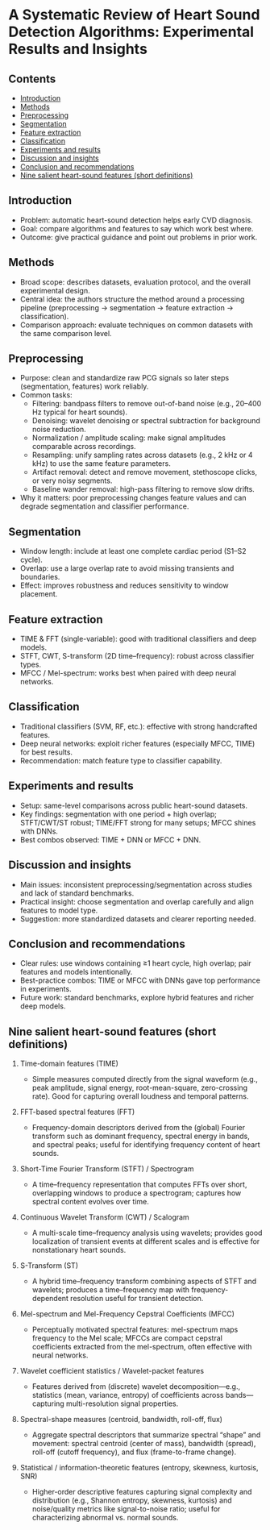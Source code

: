 # A Systematic Review of Heart Sound Detection Algorithms: Experimental Results and Insights

## Contents
- [Introduction](#introduction)  
- [Methods](#methods)  
- [Preprocessing](#preprocessing)  
- [Segmentation](#segmentation)  
- [Feature extraction](#feature-extraction)  
- [Classification](#classification)  
- [Experiments and results](#experiments-and-results)  
- [Discussion and insights](#discussion-and-insights)  
- [Conclusion and recommendations](#conclusion-and-recommendations)  
- [Nine salient heart-sound features (short definitions)](#nine-salient-heart-sound-features-short-definitions)

## Introduction
- Problem: automatic heart-sound detection helps early CVD diagnosis.  
- Goal: compare algorithms and features to say which work best where.  
- Outcome: give practical guidance and point out problems in prior work.

## Methods
- Broad scope: describes datasets, evaluation protocol, and the overall experimental design.  
- Central idea: the authors structure the method around a processing pipeline (preprocessing → segmentation → feature extraction → classification).  
- Comparison approach: evaluate techniques on common datasets with the same comparison level.

## Preprocessing
- Purpose: clean and standardize raw PCG signals so later steps (segmentation, features) work reliably.  
- Common tasks:
  - Filtering: bandpass filters to remove out-of-band noise (e.g., 20–400 Hz typical for heart sounds).  
  - Denoising: wavelet denoising or spectral subtraction for background noise reduction.  
  - Normalization / amplitude scaling: make signal amplitudes comparable across recordings.  
  - Resampling: unify sampling rates across datasets (e.g., 2 kHz or 4 kHz) to use the same feature parameters.  
  - Artifact removal: detect and remove movement, stethoscope clicks, or very noisy segments.  
  - Baseline wander removal: high-pass filtering to remove slow drifts.
- Why it matters: poor preprocessing changes feature values and can degrade segmentation and classifier performance.

## Segmentation
- Window length: include at least one complete cardiac period (S1–S2 cycle).  
- Overlap: use a large overlap rate to avoid missing transients and boundaries.  
- Effect: improves robustness and reduces sensitivity to window placement.

## Feature extraction
- TIME & FFT (single-variable): good with traditional classifiers and deep models.  
- STFT, CWT, S-transform (2D time–frequency): robust across classifier types.  
- MFCC / Mel-spectrum: works best when paired with deep neural networks.

## Classification
- Traditional classifiers (SVM, RF, etc.): effective with strong handcrafted features.  
- Deep neural networks: exploit richer features (especially MFCC, TIME) for best results.  
- Recommendation: match feature type to classifier capability.

## Experiments and results
- Setup: same-level comparisons across public heart-sound datasets.  
- Key findings: segmentation with one period + high overlap; STFT/CWT/ST robust; TIME/FFT strong for many setups; MFCC shines with DNNs.  
- Best combos observed: TIME + DNN or MFCC + DNN.

## Discussion and insights
- Main issues: inconsistent preprocessing/segmentation across studies and lack of standard benchmarks.  
- Practical insight: choose segmentation and overlap carefully and align features to model type.  
- Suggestion: more standardized datasets and clearer reporting needed.

## Conclusion and recommendations
- Clear rules: use windows containing ≥1 heart cycle, high overlap; pair features and models intentionally.  
- Best-practice combos: TIME or MFCC with DNNs gave top performance in experiments.  
- Future work: standard benchmarks, explore hybrid features and richer deep models.

## Nine salient heart-sound features (short definitions)
1. Time-domain features (TIME)  
   - Simple measures computed directly from the signal waveform (e.g., peak amplitude, signal energy, root-mean-square, zero-crossing rate). Good for capturing overall loudness and temporal patterns.

2. FFT-based spectral features (FFT)  
   - Frequency-domain descriptors derived from the (global) Fourier transform such as dominant frequency, spectral energy in bands, and spectral peaks; useful for identifying frequency content of heart sounds.

3. Short-Time Fourier Transform (STFT) / Spectrogram  
   - A time–frequency representation that computes FFTs over short, overlapping windows to produce a spectrogram; captures how spectral content evolves over time.

4. Continuous Wavelet Transform (CWT) / Scalogram  
   - A multi-scale time–frequency analysis using wavelets; provides good localization of transient events at different scales and is effective for nonstationary heart sounds.

5. S-Transform (ST)  
   - A hybrid time–frequency transform combining aspects of STFT and wavelets; produces a time–frequency map with frequency-dependent resolution useful for transient detection.

6. Mel-spectrum and Mel-Frequency Cepstral Coefficients (MFCC)  
   - Perceptually motivated spectral features: mel-spectrum maps frequency to the Mel scale; MFCCs are compact cepstral coefficients extracted from the mel-spectrum, often effective with neural networks.

7. Wavelet coefficient statistics / Wavelet-packet features  
   - Features derived from (discrete) wavelet decomposition—e.g., statistics (mean, variance, entropy) of coefficients across bands—capturing multi-resolution signal properties.

8. Spectral-shape measures (centroid, bandwidth, roll-off, flux)  
   - Aggregate spectral descriptors that summarize spectral “shape” and movement: spectral centroid (center of mass), bandwidth (spread), roll-off (cutoff frequency), and flux (frame-to-frame change).

9. Statistical / information-theoretic features (entropy, skewness, kurtosis, SNR)  
   - Higher-order descriptive features capturing signal complexity and distribution (e.g., Shannon entropy, skewness, kurtosis) and noise/quality metrics like signal-to-noise ratio; useful for characterizing abnormal vs. normal sounds.
